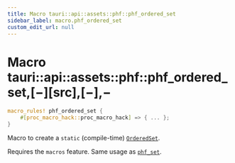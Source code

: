 ```yaml
---
title: Macro tauri::api::assets::phf::phf_ordered_set
sidebar_label: macro.phf_ordered_set
custom_edit_url: null
---
```


# Macro tauri::api::assets::phf::phf_ordered_set,\[−]\[src],\[−],−

```rs
macro_rules! phf_ordered_set {
    #[proc_macro_hack::proc_macro_hack] => { ... };
}
```

Macro to create a `static` (compile-time) [`OrderedSet`](/docs/api/rust/tauri/../../../../tauri/api/assets/phf/struct.OrderedSet "OrderedSet").

Requires the `macros` feature. Same usage as [`phf_set`](/docs/api/rust/tauri/../../../../tauri/api/assets/phf/macro.phf_set "phf_set").
